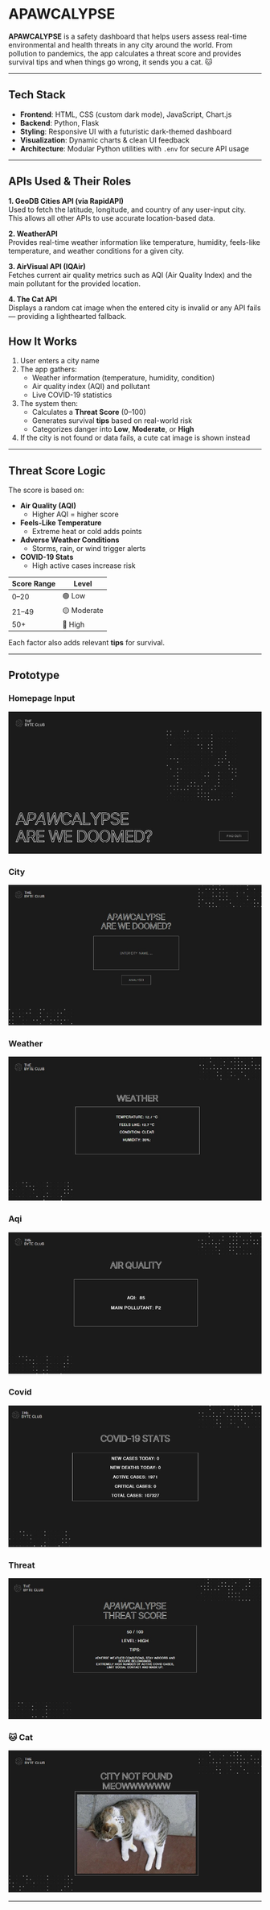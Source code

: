 #  APAWCALYPSE

**APAWCALYPSE** is a safety dashboard that helps users assess real-time environmental and health threats in any city around the world. From pollution to pandemics, the app calculates a threat score and provides survival tips and when things go wrong, it sends you a cat. 🐱

---

##  Tech Stack

- **Frontend**: HTML, CSS (custom dark mode), JavaScript, Chart.js  
- **Backend**: Python, Flask  
- **Styling**: Responsive UI with a futuristic dark-themed dashboard  
- **Visualization**: Dynamic charts & clean UI feedback  
- **Architecture**: Modular Python utilities with `.env` for secure API usage

---

##  APIs Used & Their Roles

**1. GeoDB Cities API (via RapidAPI)**  
Used to fetch the latitude, longitude, and country of any user-input city. This allows all other APIs to use accurate location-based data.

**2. WeatherAPI**  
Provides real-time weather information like temperature, humidity, feels-like temperature, and weather conditions for a given city.

**3. AirVisual API (IQAir)**  
Fetches current air quality metrics such as AQI (Air Quality Index) and the main pollutant for the provided location.

**4. The Cat API**  
Displays a random cat image when the entered city is invalid or any API fails — providing a lighthearted fallback.



##  How It Works

1. User enters a city name  
2. The app gathers:
   - Weather information (temperature, humidity, condition)
   - Air quality index (AQI) and pollutant
   - Live COVID-19 statistics  
3. The system then:
   - Calculates a **Threat Score** (0–100)
   - Generates survival **tips** based on real-world risk
   - Categorizes danger into **Low**, **Moderate**, or **High**
4. If the city is not found or data fails, a cute cat image is shown instead

---

##  Threat Score Logic

The score is based on:

- **Air Quality (AQI)**
  - Higher AQI = higher score
- **Feels-Like Temperature**
  - Extreme heat or cold adds points
- **Adverse Weather Conditions**
  - Storms, rain, or wind trigger alerts
- **COVID-19 Stats**
  - High active cases increase risk

| Score Range | Level     |
|-------------|-----------|
| 0–20        | 🟢 Low     |
| 21–49       | 🟡 Moderate |
| 50+         | 🔴 High    |

Each factor also adds relevant **tips** for survival.

---

## Prototype

### Homepage Input
![Homepage](static/home.jpeg)

### City
![City](static/city.jpeg)

### Weather
![Weather](static/weather.jpeg)

### Aqi
![Aqi](static/aqi.jpeg)

### Covid
![Covid](static/covid.jpeg)

### Threat
![Threat](static/threat.jpeg)

### 🐱 Cat
![CuteCat](static/cat.jpeg)

---


